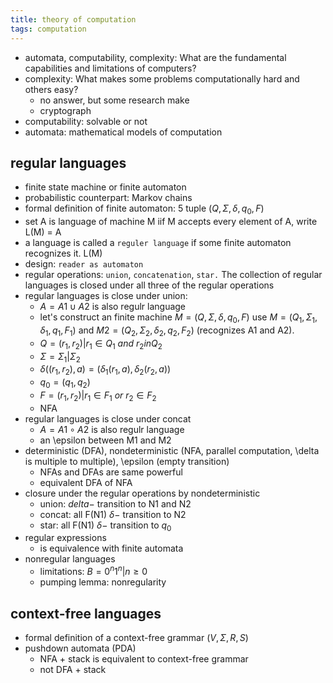 ```yaml
---
title: theory of computation
tags: computation
---
```


- automata, computability, complexity: What are the fundamental capabilities and limitations of computers?
- complexity: What makes some problems computationally hard and others easy?
  - no answer, but some research make
  - cryptograph
- computability: solvable or not
- automata: mathematical models of computation

## regular languages

- finite state machine or finite automaton
- probabilistic counterpart: Markov chains
- formal definition of finite automaton: 5 tuple $(Q, \Sigma, \delta, q_0, F)$
- set A is language of machine M iif M accepts every element of A, write L(M) = A
- a language is called a `reguler language` if some finite automaton recognizes it. L(M)
- design: `reader as automaton`
- regular operations: `union`, `concatenation`, `star.` The collection of regular languages is closed under all three of the regular operations
- regular languages is close under union:
  - $A = A1 \cup A2$ is also regulr language
  - let's construct an finite machine $M = (Q, \Sigma, \delta, q_0, F)$ use $M = (Q_1, \Sigma_1, \delta_1, q_1, F_1)$ and $M2 = (Q_2, \Sigma_2, \delta_2, q_2, F_2)$ (recognizes A1 and A2).
  - $Q = {(r_1, r_2) | r_1 \in Q_1\ and\ r_2 in Q_2}$
  - $\Sigma = \Sigma_1 | \Sigma_2$
  - $\delta((r_1, r_2), a) = (\delta_1(r_1, a), \delta_2(r_2, a))$
  - $q_0 = (q_1, q_2)$
  - $F = {(r_1, r_2) | r_1 \in F_1\ or\ r_2 \in F_2}$
  - NFA
- regular languages is close under concat
  - $A = A1 \circ A2$ is also regulr language
  - an \epsilon between M1 and M2 
- deterministic (DFA), nondeterministic (NFA, parallel computation, \delta is multiple to multiple), \epsilon (empty transition)
  - NFAs and DFAs are same powerful
  - equivalent DFA of NFA
- closure under the regular operations by nondeterministic
  - union: $delta-$ transition to N1 and N2
  - concat: all F(N1) $\delta-$ transition to N2
  - star: all F(N1) $\delta-$ transition to $q_0$
- regular expressions
  - is equivalence with finite automata
- nonregular languages
  - limitations: $B = {0^n1^n | n \geq 0}$
  - pumping lemma: nonregularity

## context-free languages

- formal definition of a context-free grammar $(V, \Sigma, R, S)$
- pushdown automata (PDA)
  - NFA + stack is equivalent to context-free grammar
  - not DFA + stack